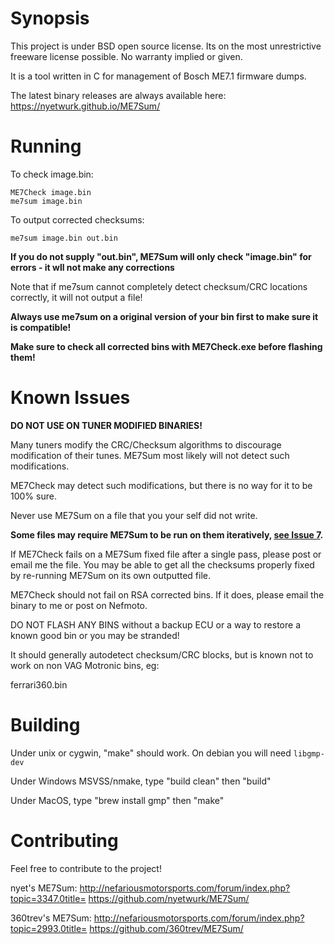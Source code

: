 # Synopsis
This project is under BSD open source license. Its on the most unrestrictive freeware license possible. No warranty implied or given.

It is a tool written in C for management of Bosch ME7.1 firmware dumps.

The latest binary releases are always available here:
https://nyetwurk.github.io/ME7Sum/

# Running
To check image.bin:
```
ME7Check image.bin
me7sum image.bin
```

To output corrected checksums:
```
me7sum image.bin out.bin
```

**If you do not supply "out.bin", ME7Sum will only check "image.bin" for errors - it wll not make any corrections**

Note that if me7sum cannot completely detect checksum/CRC locations correctly, it will not output a file!

**Always use me7sum on a original version of your bin first to make sure it is compatible!**

**Make sure to check all corrected bins with ME7Check.exe before flashing them!**

# Known Issues
**DO NOT USE ON TUNER MODIFIED BINARIES!**

Many tuners modify the CRC/Checksum algorithms to discourage modification of their tunes. ME7Sum most likely will not detect such modifications.

ME7Check may detect such modifications, but there is no way for it to be 100% sure.

Never use ME7Sum on a file that you your self did not write.

**Some files may require ME7Sum to be run on them iteratively, [see Issue 7](https://github.com/nyetwurk/ME7Sum/issues/7).**

If ME7Check fails on a ME7Sum fixed file after a single pass, please post or email me the file. You may be able to get all the checksums properly fixed by re-running ME7Sum on its own outputted file.

ME7Check should not fail on RSA corrected bins. If it does, please email the binary to me or post on Nefmoto.

DO NOT FLASH ANY BINS without a backup ECU or a way to restore a known good bin or you may be stranded!

It should generally autodetect checksum/CRC blocks, but is known not to work on non VAG Motronic bins, eg:

ferrari360.bin

# Building
Under unix or cygwin, "make" should work. On debian you will need `libgmp-dev`

Under Windows MSVSS/nmake, type "build clean" then "build"

Under MacOS, type "brew install gmp" then "make"

# Contributing
Feel free to contribute to the project!

nyet's ME7Sum:
http://nefariousmotorsports.com/forum/index.php?topic=3347.0title=
https://github.com/nyetwurk/ME7Sum/

360trev's ME7Sum:
http://nefariousmotorsports.com/forum/index.php?topic=2993.0title=
https://github.com/360trev/ME7Sum/
